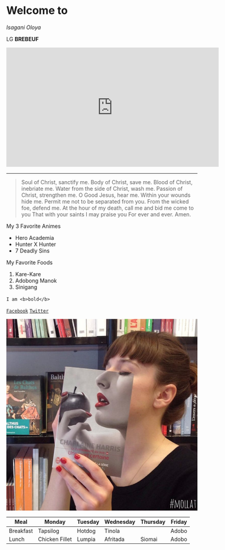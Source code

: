 # Welcome to
*Isagani Oloya*

LG **BREBEUF**

<iframe width="560" height="315" src="https://www.youtube.com/embed/_ykSNapZAVE" title="YouTube video player" frameborder="0" allow="accelerometer; autoplay; clipboard-write; encrypted-media; gyroscope; picture-in-picture; web-share" allowfullscreen></iframe>

---

> Soul of Christ, sanctify me.
Body of Christ, save me.
Blood of Christ, inebriate me.
Water from the side of Christ, wash me.
Passion of Christ, strengthen me.
O Good Jesus, hear me.
Within your wounds hide me.
Permit me not to be separated from you.
From the wicked foe, defend me.
At the hour of my death, call me
and bid me come to you
That with your saints I may praise you
For ever and ever. Amen.

My 3 Favorite Animes
- Hero Academia
- Hunter X Hunter
- 7 Deadly Sins

My Favorite Foods
  1. Kare-Kare
  2. Adobong Manok
  3. Sinigang

`I am <b>bold</b>`

[`Facebook`](https://www.facebook.com/sirgain)
[`Twitter`](https://www.twitter.com/sirgain)

![Book Face](book-face-photo.jpg)

| Meal | Monday | Tuesday | Wednesday | Thursday | Friday |
|------|--------|---------|-----------|----------|--------|
| Breakfast | Tapsilog | Hotdog | Tinola |  | Adobo |
| Lunch | Chicken Fillet | Lumpia | Afritada | Siomai | Adobo |



